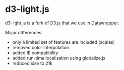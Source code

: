 # d3-light.js

d3-light.js is a fork of [D3.js](https://github.com/mbostock/d3) that we use in [Datawrapper](http://datawrapper.de).

Major differences:

* only a limited set of features are included (scales)
* removed color interpolation
* added IE compatibility
* added run-time localization using globalize.js
* reduced size to 21k

